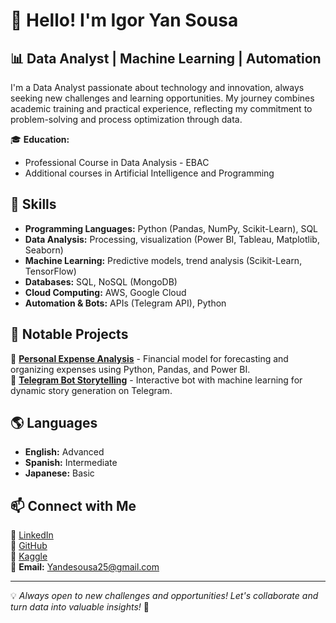 # 👋 Hello! I'm Igor Yan Sousa

## 📊 Data Analyst | Machine Learning | Automation

I'm a Data Analyst passionate about technology and innovation, always seeking new challenges and learning opportunities. My journey combines academic training and practical experience, reflecting my commitment to problem-solving and process optimization through data.

🎓 **Education:**
- Professional Course in Data Analysis - EBAC
- Additional courses in Artificial Intelligence and Programming

## 🚀 Skills
- **Programming Languages:** Python (Pandas, NumPy, Scikit-Learn), SQL
- **Data Analysis:** Processing, visualization (Power BI, Tableau, Matplotlib, Seaborn)
- **Machine Learning:** Predictive models, trend analysis (Scikit-Learn, TensorFlow)
- **Databases:** SQL, NoSQL (MongoDB)
- **Cloud Computing:** AWS, Google Cloud
- **Automation & Bots:** APIs (Telegram API), Python

## 📌 Notable Projects
🔹 **[Personal Expense Analysis](#)** - Financial model for forecasting and organizing expenses using Python, Pandas, and Power BI.  
🔹 **[Telegram Bot Storytelling](#)** - Interactive bot with machine learning for dynamic story generation on Telegram.  

## 🌎 Languages
- **English:** Advanced
- **Spanish:** Intermediate
- **Japanese:** Basic

## 📫 Connect with Me
🔗 [LinkedIn](#)  
🔗 [GitHub](https://github.com/YanSousa)  
🔗 [Kaggle](#)  
📧 **Email:** Yandesousa25@gmail.com

---
💡 *Always open to new challenges and opportunities! Let's collaborate and turn data into valuable insights!* 🚀
